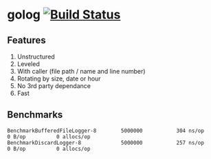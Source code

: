 # golog [![Build Status](https://www.travis-ci.org/keakon/golog.svg?branch=master)](https://www.travis-ci.org/keakon/golog)

## Features

1. Unstructured
2. Leveled
3. With caller (file path / name and line number)
4. Rotating by size, date or hour
5. No 3rd party dependance
6. Fast

## Benchmarks

```
BenchmarkBufferedFileLogger-8   	 5000000	       304 ns/op	       0 B/op	       0 allocs/op
BenchmarkDiscardLogger-8        	 5000000	       257 ns/op	       0 B/op	       0 allocs/op
```
